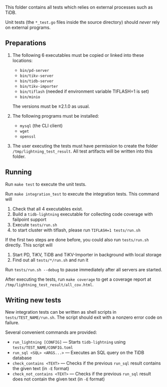 This folder contains all tests which relies on external processes such as TiDB.

Unit tests (the `*_test.go` files inside the source directory) should *never* rely on external
programs.

## Preparations

1. The following 6 executables must be copied or linked into these locations:

    * `bin/pd-server`
    * `bin/tikv-server`
    * `bin/tidb-server`
    * `bin/tikv-importer`
    * `bin/tiflash` (needed if environment variable TIFLASH=1 is set)
    * `bin/minio`

    The versions must be ≥2.1.0 as usual.

2. The following programs must be installed:

    * `mysql` (the CLI client)
    * `wget`
    * `openssl`

3. The user executing the tests must have permission to create the folder
    `/tmp/lightning_test_result`. All test artifacts will be written into this folder.

## Running

Run `make test` to execute the unit tests.

Run `make integration_test` to execute the integration tests. This command will

1. Check that all 4 executables exist.
2. Build a `tidb-lightning` executable for collecting code coverage with failpoint support
3. Execute `tests/run.sh`
4. to start cluster with tiflash, please run `TIFLASH=1 tests/run.sh`

If the first two steps are done before, you could also run `tests/run.sh` directly.
This script will

1. Start PD, TiKV, TiDB and TiKV-Importer in background with local storage
2. Find out all `tests/*/run.sh` and run it

Run `tests/run.sh --debug` to pause immediately after all servers are started.

After executing the tests, run `make coverage` to get a coverage report at
`/tmp/lightning_test_result/all_cov.html`.

## Writing new tests

New integration tests can be written as shell scripts in `tests/TEST_NAME/run.sh`.
The script should exit with a nonzero error code on failure.

Several convenient commands are provided:

* `run_lightning [CONFIG]` — Starts `tidb-lightning` using `tests/TEST_NAME/CONFIG.toml`
* `run_sql <SQL> <ARGS...>` — Executes an SQL query on the TiDB database
* `check_contains <TEXT>` — Checks if the previous `run_sql` result contains the given text
    (in `-E` format)
* `check_not_contains <TEXT>` — Checks if the previous `run_sql` result does not contain the given
    text (in `-E` format)
